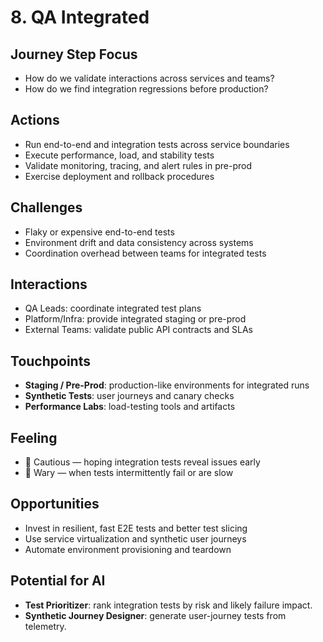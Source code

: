 # 8. QA Integrated

## Journey Step Focus
- How do we validate interactions across services and teams?
- How do we find integration regressions before production?

## Actions
- Run end-to-end and integration tests across service boundaries
- Execute performance, load, and stability tests
- Validate monitoring, tracing, and alert rules in pre-prod
- Exercise deployment and rollback procedures

## Challenges
- Flaky or expensive end-to-end tests
- Environment drift and data consistency across systems
- Coordination overhead between teams for integrated tests

## Interactions
- QA Leads: coordinate integrated test plans
- Platform/Infra: provide integrated staging or pre-prod
- External Teams: validate public API contracts and SLAs

## Touchpoints
- **Staging / Pre-Prod**: production-like environments for integrated runs
- **Synthetic Tests**: user journeys and canary checks
- **Performance Labs**: load-testing tools and artifacts

## Feeling
- 🔎 Cautious — hoping integration tests reveal issues early
- 😤 Wary — when tests intermittently fail or are slow

## Opportunities
- Invest in resilient, fast E2E tests and better test slicing
- Use service virtualization and synthetic user journeys
- Automate environment provisioning and teardown

## Potential for AI
- **Test Prioritizer**: rank integration tests by risk and likely failure impact.
- **Synthetic Journey Designer**: generate user-journey tests from telemetry.
